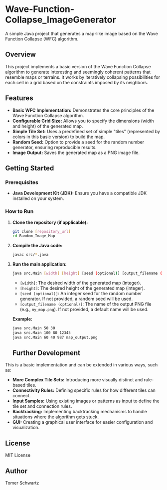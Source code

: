 # Wave-Function-Collapse_ImageGenerator

A simple Java project that generates a map-like image based on the Wave Function Collapse (WFC) algorithm.

## Overview

This project implements a basic version of the Wave Function Collapse algorithm to generate interesting and seemingly coherent patterns that resemble maps or terrains. It works by iteratively collapsing possibilities for each cell in a grid based on the constraints imposed by its neighbors.

## Features

* **Basic WFC Implementation:** Demonstrates the core principles of the Wave Function Collapse algorithm.
* **Configurable Grid Size:** Allows you to specify the dimensions (width and height) of the generated map.
* **Simple Tile Set:** Uses a predefined set of simple "tiles" (represented by colors in this basic version) to build the map.
* **Random Seed:** Option to provide a seed for the random number generator, ensuring reproducible results.
* **Image Output:** Saves the generated map as a PNG image file.

## Getting Started

### Prerequisites

* **Java Development Kit (JDK):** Ensure you have a compatible JDK installed on your system.

### How to Run

1.  **Clone the repository (if applicable):**
    ```bash
    git clone [repository_url]
    cd Random_Image_Map
    ```

2.  **Compile the Java code:**
    ```bash
    javac src/*.java
    ```

3.  **Run the main application:**
    ```bash
    java src.Main [width] [height] [seed (optional)] [output_filename (optional)]
    ```

    * `[width]`: The desired width of the generated map (integer).
    * `[height]`: The desired height of the generated map (integer).
    * `[seed (optional)]`: An integer seed for the random number generator. If not provided, a random seed will be used.
    * `[output_filename (optional)]`: The name of the output PNG file (e.g., `my_map.png`). If not provided, a default name will be used.

    **Example:**
    ```bash
    java src.Main 50 30
    java src.Main 100 80 12345
    java src.Main 60 40 987 map_output.png
    ```
    ## Further Development

This is a basic implementation and can be extended in various ways, such as:

* **More Complex Tile Sets:** Introducing more visually distinct and rule-based tiles.
* **Connectivity Rules:** Defining specific rules for how different tiles can connect.
* **Input Samples:** Using existing images or patterns as input to define the tile set and connection rules.
* **Backtracking:** Implementing backtracking mechanisms to handle situations where the algorithm gets stuck.
* **GUI:** Creating a graphical user interface for easier configuration and visualization.

## License

MIT License

## Author

Tomer Schwartz
